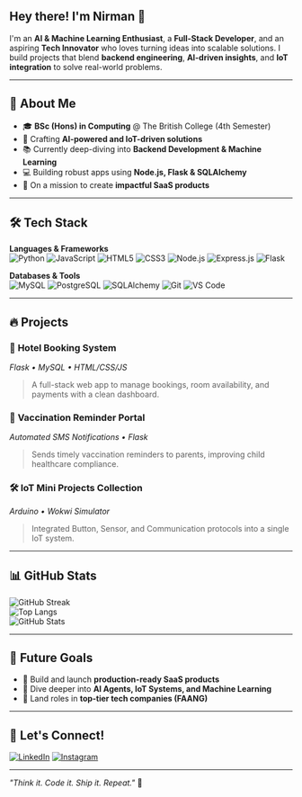 ## Hey there! I'm Nirman 👋

I'm an **AI & Machine Learning Enthusiast**, a **Full-Stack Developer**, and an aspiring **Tech Innovator** who loves turning ideas into scalable solutions. I build projects that blend **backend engineering**, **AI-driven insights**, and **IoT integration** to solve real-world problems.

---

## 🚀 About Me
- 🎓 **BSc (Hons) in Computing** @ The British College (4th Semester)
- 🔧 Crafting **AI-powered and IoT-driven solutions**
- 📚 Currently deep-diving into **Backend Development & Machine Learning**
- 💻 Building robust apps using **Node.js, Flask & SQLAlchemy**
- 🌱 On a mission to create **impactful SaaS products**

---

## 🛠 Tech Stack

**Languages & Frameworks**  
![Python](https://img.shields.io/badge/Python-3776AB?style=for-the-badge&logo=python&logoColor=white)
![JavaScript](https://img.shields.io/badge/JavaScript-F7DF1E?style=for-the-badge&logo=javascript&logoColor=black)
![HTML5](https://img.shields.io/badge/HTML5-E34F26?style=for-the-badge&logo=html5&logoColor=white)
![CSS3](https://img.shields.io/badge/CSS3-1572B6?style=for-the-badge&logo=css3&logoColor=white)
![Node.js](https://img.shields.io/badge/Node.js-339933?style=for-the-badge&logo=nodedotjs&logoColor=white)
![Express.js](https://img.shields.io/badge/Express.js-000000?style=for-the-badge&logo=express&logoColor=white)
![Flask](https://img.shields.io/badge/Flask-000000?style=for-the-badge&logo=flask&logoColor=white)

**Databases & Tools**  
![MySQL](https://img.shields.io/badge/MySQL-4479A1?style=for-the-badge&logo=mysql&logoColor=white)
![PostgreSQL](https://img.shields.io/badge/PostgreSQL-336791?style=for-the-badge&logo=postgresql&logoColor=white)
![SQLAlchemy](https://img.shields.io/badge/SQLAlchemy-000000?style=for-the-badge&logoColor=white)
![Git](https://img.shields.io/badge/Git-F05032?style=for-the-badge&logo=git&logoColor=white)
![VS Code](https://img.shields.io/badge/VS%20Code-0078d7?style=for-the-badge&logo=visual%20studio%20code&logoColor=white)

---

## 🔥 Projects

### 🏨 **Hotel Booking System**  
*Flask • MySQL • HTML/CSS/JS*  
> A full-stack web app to manage bookings, room availability, and payments with a clean dashboard.

### 💉 **Vaccination Reminder Portal**  
*Automated SMS Notifications • Flask*  
> Sends timely vaccination reminders to parents, improving child healthcare compliance.

### 🛠 **IoT Mini Projects Collection**  
*Arduino • Wokwi Simulator*  
> Integrated Button, Sensor, and Communication protocols into a single IoT system.

---

## 📊 GitHub Stats

![GitHub Streak](https://streak-stats.demolab.com?user=your-github-username&theme=radical&hide_border=true)  
![Top Langs](https://github-readme-stats.vercel.app/api/top-langs/?username=your-github-username&layout=compact&theme=radical)  
![GitHub Stats](https://github-readme-stats.vercel.app/api?username=your-github-username&show_icons=true&theme=radical)

---

## 🌟 Future Goals
- 🚀 Build and launch **production-ready SaaS products**
- 🤖 Dive deeper into **AI Agents, IoT Systems, and Machine Learning**
- 💼 Land roles in **top-tier tech companies (FAANG)**

---

## 🤝 Let's Connect!
[![LinkedIn](https://img.shields.io/badge/LinkedIn-0077B5?style=for-the-badge&logo=linkedin&logoColor=white)](https://www.linkedin.com/in/nirman-khanal-7ab292216/)
[![Instagram](https://img.shields.io/badge/Instagram-E4405F?style=for-the-badge&logo=instagram&logoColor=white)](https://www.instagram.com/k.nirmann/)

---

*"Think it. Code it. Ship it. Repeat."* 🚀
